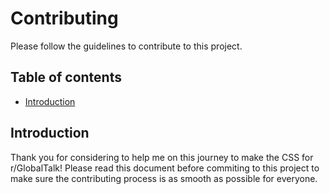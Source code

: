 # Contributing

Please follow the guidelines to contribute to this project.

## Table of contents
- [Introduction](#introduction)

## Introduction

Thank you for considering to help me on this journey to make the CSS for r/GlobalTalk! Please read this document before commiting to this project to make sure the contributing process is as smooth as possible for everyone.
